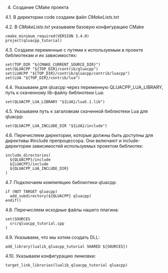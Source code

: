 4. Создание CMake проекта

4.1. В директории code создаем файл *CMakeLists.txt*

4.2. В *CMakeLists.txt* указываем базовую конфигурацию CMake

```
cmake_minimum_required(VERSION 3.4.0)
project(qluacpp_tutorial)
```

4.3. Создаем переменные с путями к используемым в проекте библиотекам и их зависимостях:

```
set(TOP_DIR "${CMAKE_CURRENT_SOURCE_DIR}")
set(QLUACPP "${TOP_DIR}/contrib/qluacpp")
set(LUACPP "${TOP_DIR}/contrib/qluacpp/contrib/luacpp")
set(LUA "${TOP_DIR}/contrib/lua")
```

4.4. Указываем для qluacpp через переменную QLUACPP_LUA_LIBRARY, путь к скаченному lib-файлу библиотеки Lua:

```
set(QLUACPP_LUA_LIBRARY "${LUA}/lua5.1.lib")
```

4.5. Указываем путь к загаловкам скаченной библиотеки Lua для qluacpp:

```
set(QLUACPP_LUA_INCLUDE_DIR "${LUA}/include")
```

4.6. Перечисляем директории, которые должны быть доступны для директивы #include препроцессора. Они включают и include-директории зависимостей используемых проектом библиотек:

```
include_directories(
  ${QLUACPP}/include
  ${LUACPP}/include
  ${QLUACPP_LUA_INCLUDE_DIR}
)
```

4.7. Подключаем компиляцию библиотеки qluacpp:
```
if (NOT TARGET qluacpp)
  add_subdirectory(${QLUACPP} qluacpp)
endif()
```

4.8. Перечисляем исходные файлы нашего плагина:

```
set(SOURCES
  src/qluacpp_tutorial.cpp
)
```

4.9. Указываем, что мы хотим создать DLL:

```
add_library(lualib_qluacpp_tutorial SHARED ${SOURCES})
```

4.10. Указываем конфигурацию линковки:

```
target_link_libraries(lualib_qluacpp_tutorial qluacpp)
```
